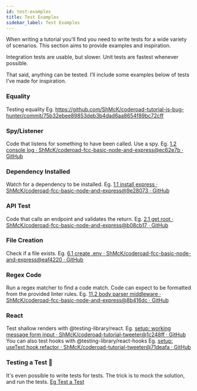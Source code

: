 ```yaml
---
id: test-examples
title: Test Examples
sidebar_label: Test Examples
---
```


When writing a tutorial you'll find you need to write tests for a wide variety of scenarios. This section aims to provide examples and inspiration.

Integration tests are usable, but slower. Unit tests are fastest whenever possible.

That said, anything can be tested. I’ll include some examples below of tests I’ve made for inspiration.

### Equality

Testing equality
Eg. <https://github.com/ShMcK/coderoad-tutorial-js-bug-hunter/commit/75b32ebee89853deb3b4dad6aa8654f89bc72cff>

### Spy/Listener

Code that listens for something to have been called. Use a spy.
Eg. [1.2 console log · ShMcK/coderoad-fcc-basic-node-and-express@ec62e7b · GitHub](https://github.com/ShMcK/coderoad-fcc-basic-node-and-express/commit/ec62e7b2cd65173a503dc2bd6be71c46f66f7c25)

### Dependency Installed

Watch for a dependency to be installed.
Eg. [1.1 install express · ShMcK/coderoad-fcc-basic-node-and-express@9e28073 · GitHub](https://github.com/ShMcK/coderoad-fcc-basic-node-and-express/commit/9e28073eb238a5edd41470edc407a4bfe03ebf80)

### API Test

Code that calls an endpoint and validates the return.
Eg. [2.1 get root · ShMcK/coderoad-fcc-basic-node-and-express@b08cb17 · GitHub](https://github.com/ShMcK/coderoad-fcc-basic-node-and-express/commit/b08cb17822544ee957021c03e53eb57170c93231)

### File Creation

Check if a file exists.
Eg. [6.1 create .env · ShMcK/coderoad-fcc-basic-node-and-express@eaf4220 · GitHub](https://github.com/ShMcK/coderoad-fcc-basic-node-and-express/commit/eaf4220e6343de2c6bb0dda74e7c347f5e45b242)

### Regex Code

Run a regex matcher to find a code match. Code can expect to be formatted from the provided linter rules.
Eg. [11.2 body parser middleware · ShMcK/coderoad-fcc-basic-node-and-express@8b416dc · GitHub](https://github.com/ShMcK/coderoad-fcc-basic-node-and-express/commit/8b416dcc1e262310658083a4d40090846e257dd8)

### React

Test shallow renders with @testing-library/react.
Eg. [setup: working message form input · ShMcK/coderoad-tutorial-tweeter@1c248ff · GitHub](https://github.com/ShMcK/coderoad-tutorial-tweeter/commit/1c248ff9846c5a27c12a2cbbb77cab1d66613be4)
You can also test hooks with @testing-library/react-hooks
Eg. [setup: useText hook refactor · ShMcK/coderoad-tutorial-tweeter@71deafa · GitHub](https://github.com/ShMcK/coderoad-tutorial-tweeter/commit/71deafa34fb0c271e57fb1749df184c0df3bcd8b)

### Testing a Test 🤯

It's even possible to write tests for tests. The trick is to mock the solution, and run the tests. [Eg Test a Test](https://github.com/ShMcK/test-a-test)
